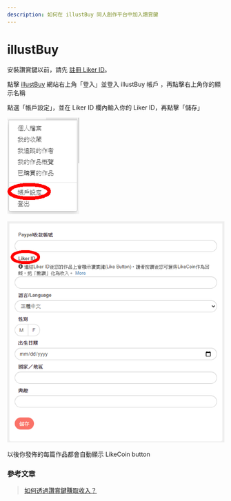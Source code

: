 ```yaml
---
description: 如何在 illustBuy 同人創作平台中加入讚賞鍵
---
```


# illustBuy

安裝讚賞鍵以前，請先 [註冊 Liker ID](https://docs.like.co/v/zh/user-guide/liker-id/how-to-register-a-liker-id)。

點擊  [illustBuy](https://illustbuy.com/) 網站右上角「登入」並登入  illustBuy 帳戶 ，再點擊右上角你的顯示名稱

點選「帳戶設定」，並在 Liker ID 欄內輸入你的 Liker ID，再點擊「儲存」

![](../../.gitbook/assets/illustbuy-1.png)

![](../../.gitbook/assets/illustbuy-2.png)

以後你發佈的每篇作品都會自動顯示 LikeCoin button

### 參考文章

> [如何透過讚賞鍵賺取收入？](https://illustbuy.com/likecoin)


